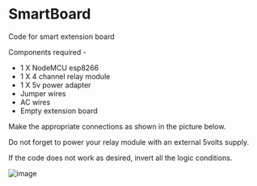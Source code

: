 # SmartBoard
Code for smart extension board

Components required - 
- 1 X NodeMCU esp8266
- 1 X 4 channel relay module
- 1 X 5v power adapter
- Jumper wires
- AC wires
- Empty extension board

Make the appropriate connections as shown in the picture below.

Do not forget to power your relay module with an external 5volts supply.

If the code does not work as desired, invert all the logic conditions.

![image](https://github.com/Riyanshu33/SmartBoard/assets/78360855/21464304-880f-45ef-82d8-e303e4bb636a)
